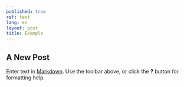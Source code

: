 ```yaml
---
published: true
ref: test
lang: en
layout: post
title: Example
---
```

## A New Post

Enter text in [Markdown](http://daringfireball.net/projects/markdown/). Use the toolbar above, or click the **?** button for formatting help.
